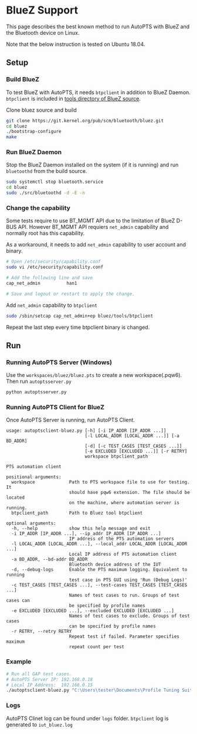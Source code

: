 # BlueZ Support

This page describes the best known method to run AutoPTS with BlueZ and the Bluetooth device on Linux.

Note that the below instruction is tested on Ubuntu 18.04.

## Setup

### Build BlueZ

To test BlueZ with AutoPTS, it needs `btpclient` in addition to BlueZ Daemon. `btpclient` is included in [tools directory of BlueZ source](https://git.kernel.org/pub/scm/bluetooth/bluez.git/tree/tools/btpclient.c).

Clone bluez source and build

```bash
git clone https://git.kernel.org/pub/scm/bluetooth/bluez.git
cd bluez
./bootstrap-configure
make
```

### Run BlueZ Daemon

Stop the BlueZ Daemon installed on the system (if it is running) and run `bluetoothd` from the build source.

```bash
sudo systemctl stop bluetooth.service
cd bluez
sudo ./src/bluetoothd -d -E -n
```

### Change the capability

Some tests require to use BT_MGMT API due to the limitation of BlueZ D-BUS API. However BT_MGMT API requiers `net_admin` capability and normally root has this capability.

As a workaround, it needs to add `net_admin` capability to user account and binary.

```bash
# Open /etc/security/capability.conf
sudo vi /etc/security/capability.conf

# Add the following line and save
cap_net_admin          han1

# Save and logout or restart to apply the change.
```

Add `net_admin` capability to `btpclient`

```bash
sudo /sbin/setcap cap_net_admin+ep bluez/tools/btpclient
```

Repeat the last step every time btpclient binary is changed.

## Run

### Running AutoPTS Server (Windows)

Use the `workspaces/bluez/bluez.pts` to create a new workspace(.pqw6).
Then run `autoptsserver.py`

```bash
python autoptsserver.py
```

### Running AutoPTS Client for BlueZ

Once AutoPTS Server is running, run AutoPTS Client.

```text
usage: autoptsclient-bluez.py [-h] [-i IP_ADDR [IP_ADDR ...]]
                              [-l LOCAL_ADDR [LOCAL_ADDR ...]] [-a BD_ADDR]
                              [-d] [-c TEST_CASES [TEST_CASES ...]]
                              [-e EXCLUDED [EXCLUDED ...]] [-r RETRY]
                              workspace btpclient_path

PTS automation client

positional arguments:
  workspace             Path to PTS workspace file to use for testing. It
                        should have pqw6 extension. The file should be located
                        on the machine, where automation server is running.
  btpclient_path        Path to Bluez tool btpclient

optional arguments:
  -h, --help            show this help message and exit
  -i IP_ADDR [IP_ADDR ...], --ip_addr IP_ADDR [IP_ADDR ...]
                        IP address of the PTS automation servers
  -l LOCAL_ADDR [LOCAL_ADDR ...], --local_addr LOCAL_ADDR [LOCAL_ADDR ...]
                        Local IP address of PTS automation client
  -a BD_ADDR, --bd-addr BD_ADDR
                        Bluetooth device address of the IUT
  -d, --debug-logs      Enable the PTS maximum logging. Equivalent to running
                        test case in PTS GUI using 'Run (Debug Logs)'
  -c TEST_CASES [TEST_CASES ...], --test-cases TEST_CASES [TEST_CASES ...]
                        Names of test cases to run. Groups of test cases can
                        be specified by profile names
  -e EXCLUDED [EXCLUDED ...], --excluded EXCLUDED [EXCLUDED ...]
                        Names of test cases to exclude. Groups of test cases
                        can be specified by profile names
  -r RETRY, --retry RETRY
                        Repeat test if failed. Parameter specifies maximum
                        repeat count per test
```

### Example

```bash
# Run all GAP test cases.
# AutoPTS Server IP: 192.168.0.18
# Local IP Address:  192.168.0.15
./autoptsclient-bluez.py "C:\Users\tester\Documents\Profile Tuning Suite\bluez\bluez.pqw6" /home/han1/work/bluez/tools/btpclient -i 192.168.0.18 -l 192.168.0.15 -c GAP
```

### Logs

AutoPTS Clinet log can be found under `logs` folder.
`btpclient` log is generated to `iut_bluez.log`
